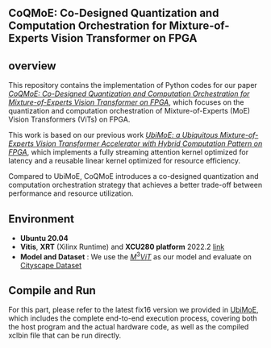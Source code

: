 ## CoQMoE: Co-Designed Quantization and Computation Orchestration for Mixture-of-Experts Vision Transformer on FPGA

## overview
This repository contains the implementation of Python codes for our paper *[CoQMoE: Co-Designed Quantization and Computation Orchestration for Mixture-of-Experts Vision Transformer on FPGA](https://arxiv.org/abs/2506.08496)*, which focuses on the quantization and computation orchestration of Mixture-of-Experts (MoE) Vision Transformers (ViTs) on FPGA. 

This work is based on our previous work *[UbiMoE: a Ubiquitous Mixture-of-Experts Vision Transformer Accelerator with Hybrid Computation Pattern on FPGA](https://arxiv.org/abs/2502.05602)*, which implements a fully streaming attention kernel optimized for latency and a reusable linear kernel optimized for resource efficiency.

Compared to UbiMoE, CoQMoE introduces a co-designed quantization and computation orchestration strategy that achieves a better trade-off between performance and resource utilization.

## Environment
- **Ubuntu 20.04**
- **Vitis**, **XRT** (Xilinx Runtime) and **XCU280 platform** 2022.2 [link](https://www.xilinx.com/support/download/index.html/content/xilinx/en/downloadNav/alveo/u280.html) 
- **Model and Dataset** : We use the [$M^3ViT$](https://github.com/VITA-Group/M3ViT) as our model and evaluate on [Cityscape Dataset](https://www.cityscapes-dataset.com/)

## Compile and Run
For this part, please refer to the latest fix16 version we provided in [UbiMoE](https://github.com/DJ000011/UbiMoE), which includes the complete end-to-end execution process, covering both the host program and the actual hardware code, as well as the compiled xclbin file that can be run directly.

